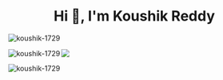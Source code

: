 <h1 align="center">Hi 👋, I'm Koushik Reddy</h1>


<p align="left"> <img src="https://komarev.com/ghpvc/?username=koushik-1729&label=Profile%20views&color=0e75b6&style=flat" alt="koushik-1729" /> </p>


<p><img align="left" src="https://github-readme-stats.vercel.app/api/top-langs?username=koushik-1729&show_icons=true&locale=en&layout=compact" alt="koushik-1729" /></p>

 <a href=""> <img align="center" src="https://github-readme-stats-sigma-five.vercel.app/api/top-langs/?username=koushik-1729&theme=react&line_height=40&hide=css"/> </a>
<p><img align="center" src="https://github-readme-streak-stats.herokuapp.com/?user=koushik-1729&" alt="koushik-1729" /></p>
